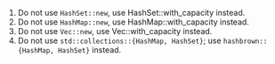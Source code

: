 1. Do not use `HashSet::new`, use HashSet::with_capacity instead.
2. Do not use `HashMap::new`, use HashMap::with_capacity instead.
3. Do not use `Vec::new`, use Vec::with_capacity instead.
4. Do not use `std::collections::{HashMap, HashSet}`; use `hashbrown::{HashMap, HashSet}` instead.